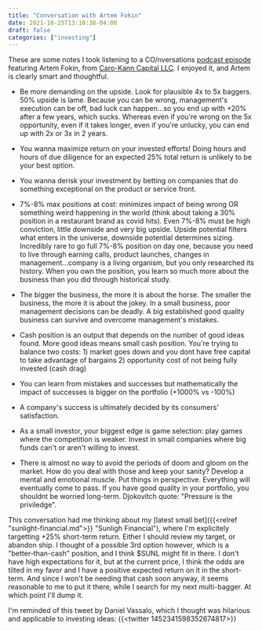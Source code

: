 ```yaml
---
title: "Conversation with Artem Fokin"
date: 2021-10-25T13:10:38-04:00
draft: false
categories: ["investing"]
---
```


These are some notes I took listening to a CO/nversations [podcast episode](https://open.spotify.com/episode/6QMsXSGBeMSPgcGD3eWQ6r) featuring Artem Fokin, from [Caro-Kann Capital LLC](http://caro-kann-capital.com/). I enjoyed it, and Artem is clearly smart and thoughtful.

- Be more demanding on the upside. Look for plausible 4x to 5x baggers. 50% upside is lame. Because you can be wrong, management's execution can be off, bad luck can happen...so you end up with +20% after a few years, which sucks. Whereas even if you're wrong on the 5x opportunity, even if it takes longer, even if you're unlucky, you can end up with 2x or 3x in 2 years. 

- You wanna maximize return on your invested efforts! Doing hours and hours of due diligence for an expected 25% total return is unlikely to be your best option.

- You wanna derisk your investment by betting on companies that do something exceptional on the product or service front.

- 7%-8% max positions at cost: minimizes impact of being wrong OR something weird happening in the world (think about taking a 30% position in a restaurant brand as covid hits). Even 7%-8% must be high conviction, little downside and very big upside. Upside potential filters what enters in the universe, downside potential determines sizing. Incredibly rare to go full 7%-8% position on day one, because you need to live through earning calls, product launches, changes in management...company is a living organism, but you only researched its history. When you own the position, you learn so much more about the business than you did through historical study.

- The bigger the business, the more it is about the horse. The smaller the business, the more it is about the jokey. In a small business, poor management decisions can be deadly. A big established good quality business can survive and overcome management's mistakes.

- Cash position is an output that depends on the number of good ideas found. More good ideas means small cash position. You're trying to balance two costs: 1) market goes down and you dont have free capital to take advantage of bargains 2) opportunity cost of not being fully invested (cash drag)

- You can learn from mistakes and successes but mathematically the impact of successes is bigger on the portfolio (+1000% vs -100%)

- A company's success is ultimately decided by its consumers' satisfaction.

- As a small investor, your biggest edge is game selection: play games where the competition is weaker. Invest in small companies where big funds can't or aren't willing to invest.

- There is almost no way to avoid the periods of doom and gloom on the market. How do you deal with those and keep your sanity? Develop a mental and emotional muscle. Put things in perspective. Everything will eventually come to pass. If you have good quality in your portfolio, you shouldnt be worried long-term. Djokovitch quote: "Pressure is the priviledge".

This conversation had me thinking about my [latest small bet]({{<relref "sunlight-financial.md">}} "Sunligh Financial"), where I'm explicitely targetting +25% short-term return. Either I should review my target, or abandon ship. I thought of a possible 3rd option however, which is a "better-than-cash" position, and I think $SUNL might fit in there. I don't have high expectations for it, but at the current price, I think the odds are tilted in my favor and I have a positive expected return on it in the short-term. And since I won't be needing that cash soon anyway, it seems reasonable to me to put it there, while I search for my next multi-bagger. At which point I'll dump it.

I'm reminded of this tweet by Daniel Vassalo, which I thought was hilarious and applicable to investing ideas: {{<twitter 1452341598352674817>}}



